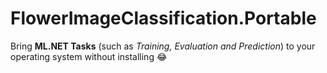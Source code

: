 ﻿# FlowerImageClassification.Portable

Bring **ML.NET Tasks** (such as *Training, Evaluation and Prediction*) to your operating system without installing 😂